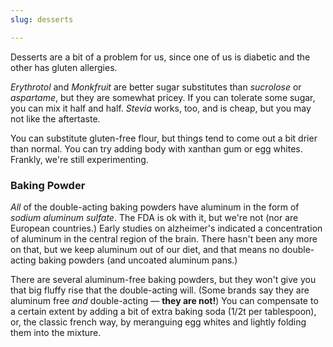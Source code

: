 ```yaml
---
slug: desserts

---
```

<p>Desserts are a bit of a problem for us, since one of us is diabetic and the other has gluten allergies.</p>

<p><em>Erythrotol</em> and <em>Monkfruit</em> are better sugar substitutes than <em>sucrolose</em> or <em>aspartame</em>, but they are somewhat pricey.  If you can tolerate some sugar, you can mix it half and half.  <em>Stevia</em> works, too, and is cheap, but you may not like the aftertaste.</p>

<p>You can substitute gluten-free flour, but things tend to come out a bit drier than normal.  You can try adding body with xanthan gum or egg whites.  Frankly, we're still experimenting.</p>

<h3>Baking Powder</h3>

<p><em>All</em> of the double-acting baking powders have aluminum in the form of <em>sodium aluminum sulfate</em>.  The FDA is ok with it, but we're not (nor are European countries.)  Early studies on alzheimer's indicated a concentration of aluminum in the central region of the brain.  There hasn't been any more on that, but we keep aluminum out of our diet, and that means no double-acting baking powders (and uncoated aluminum pans.)</p>

<p>There are several aluminum-free baking powders, but they won't give you that big fluffy rise that the double-acting will. (Some brands say they are aluminum free <em>and</em> double-acting &mdash; <b>they are not!</b>)  You can compensate to a certain extent by adding a bit of extra baking soda (1/2t per tablespoon), or, the classic french way, by meranguing egg whites and lightly folding them into the mixture.</p>